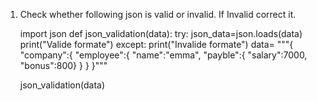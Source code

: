 1) Check whether following json is valid or invalid. If Invalid correct it.
   

      import json
      def json_validation(data):
         try:
            json_data=json.loads(data)
            print("Valide formate")
         except:
            print("Invalide formate")
      data= """{ "company":{ "employee":{ "name":"emma", "payble":{ "salary":7000, "bonus":800} } } }"""

      json_validation(data)

    
